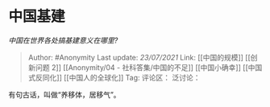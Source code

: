 # 中国基建
*中国在世界各处搞基建意义在哪里?*

> Author: #Anonymity
> Last update: *23/07/2021*
> Link: [[中国的规模]] [[创新问题 2]] [[Anonymity/04 - 社科答集/中国的不足]] [[中国小确幸]] [[中国式反同化]] [[中国人的全球化]]
> Tag:
> 评论区：
> 泛讨论：

有句古话，叫做“养移体，居移气”。
